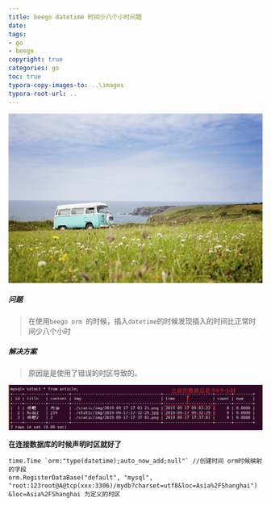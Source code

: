 ```yaml
---
title: beego datetime 时间少八个小时问题
date: 
tags: 
- go 
- beego
copyright: true
categories: go
toc: true
typora-copy-images-to: ..\images
typora-root-url: ..
---
```


![å¤§ä¼æ±½è½¦, å¤§ä¼æ¬ºè´, å¤§ä¼æ±½è½¦å¬å¸, åé©, æµ·, èå, æ¯è§, æ·å¤](/images/vw-bus-1845719__340.jpg)

<!-- more -->

##### 问题

> 在使用`beego orm `的时候，插入`datetime`的时候发现插入的时间比正常时间少八个小时

#####  解决方案

> 原因是是使用了错误的时区导致的。

![1568713482221](/images/1568713482221.png)

**在连接数据库的时候声明时区就好了**

```golang
time.Time `orm:"type(datetime);auto_now_add;null"` //创建时间 orm时候映射的字段
orm.RegisterDataBase("default", "mysql", "root:123root@A@tcp(xxx:3306)/mydb?charset=utf8&loc=Asia%2FShanghai")
&loc=Asia%2FShanghai 为定义的时区
```

